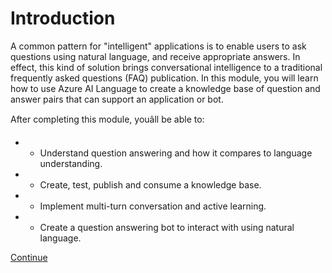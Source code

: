 
# 
# Introduction

A common pattern for "intelligent" applications is to enable users to ask questions using natural language, and receive appropriate answers. In effect, this kind of solution brings conversational intelligence to a traditional frequently asked questions (FAQ) publication. In this module, you will learn how to use Azure AI Language to create a knowledge base of question and answer pairs that can support an application or bot.

After completing this module, youâll be able to:

- - Understand question answering and how it compares to language understanding.
- - Create, test, publish and consume a knowledge base.
- - Implement multi-turn conversation and active learning.
- - Create a question answering bot to interact with using natural language.

[Continue](/en-us/)

